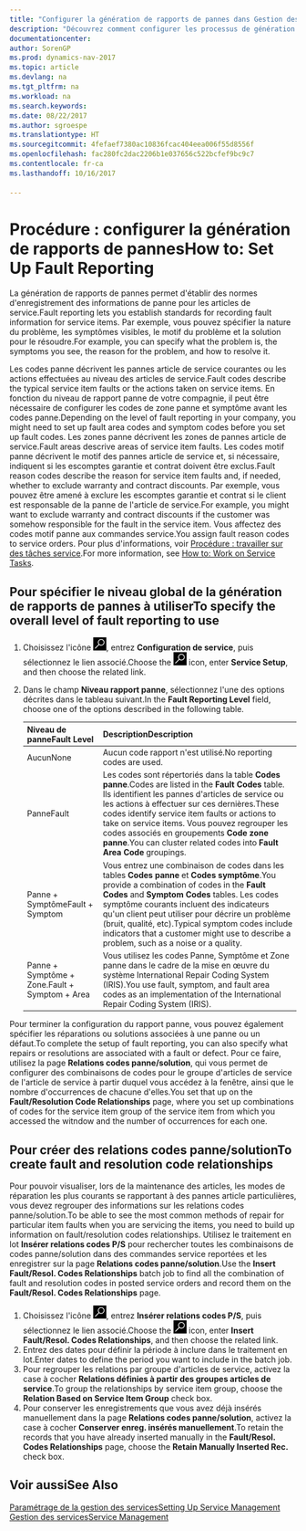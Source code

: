 ```yaml
---
title: "Configurer la génération de rapports de pannes dans Gestion des services"
description: "Découvrez comment configurer les processus de génération de rapports de pannes."
documentationcenter: 
author: SorenGP
ms.prod: dynamics-nav-2017
ms.topic: article
ms.devlang: na
ms.tgt_pltfrm: na
ms.workload: na
ms.search.keywords: 
ms.date: 08/22/2017
ms.author: sgroespe
ms.translationtype: HT
ms.sourcegitcommit: 4fefaef7380ac10836fcac404eea006f55d8556f
ms.openlocfilehash: fac280fc2dac2206b1e037656c522bcfef9bc9c7
ms.contentlocale: fr-ca
ms.lasthandoff: 10/16/2017

---
```


# <a name="how-to-set-up-fault-reporting"></a><span data-ttu-id="2862c-103">Procédure : configurer la génération de rapports de pannes</span><span class="sxs-lookup"><span data-stu-id="2862c-103">How to: Set Up Fault Reporting</span></span>
<span data-ttu-id="2862c-104">La génération de rapports de pannes permet d'établir des normes d'enregistrement des informations de panne pour les articles de service.</span><span class="sxs-lookup"><span data-stu-id="2862c-104">Fault reporting lets you establish standards for recording fault information for service items.</span></span> <span data-ttu-id="2862c-105">Par exemple, vous pouvez spécifier la nature du problème, les symptômes visibles, le motif du problème et la solution pour le résoudre.</span><span class="sxs-lookup"><span data-stu-id="2862c-105">For example, you can specify what the problem is, the symptoms you see, the reason for the problem, and how to resolve it.</span></span>  

<span data-ttu-id="2862c-106">Les codes panne décrivent les pannes article de service courantes ou les actions effectuées au niveau des articles de service.</span><span class="sxs-lookup"><span data-stu-id="2862c-106">Fault codes describe the typical service item faults or the actions taken on service items.</span></span> <span data-ttu-id="2862c-107">En fonction du niveau de rapport panne de votre compagnie, il peut être nécessaire de configurer les codes de zone panne et symptôme avant les codes panne.</span><span class="sxs-lookup"><span data-stu-id="2862c-107">Depending on the level of fault reporting in your company, you might need to set up fault area codes and symptom codes before you set up fault codes.</span></span> <span data-ttu-id="2862c-108">Les zones panne décrivent les zones de pannes article de service.</span><span class="sxs-lookup"><span data-stu-id="2862c-108">Fault areas descrive areas of service item faults.</span></span> <span data-ttu-id="2862c-109">Les codes motif panne décrivent le motif des pannes article de service et, si nécessaire, indiquent si les escomptes garantie et contrat doivent être exclus.</span><span class="sxs-lookup"><span data-stu-id="2862c-109">Fault reason codes describe the reason for service item faults and, if needed, whether to exclude warranty and contract discounts.</span></span> <span data-ttu-id="2862c-110">Par exemple, vous pouvez être amené à exclure les escomptes garantie et contrat si le client est responsable de la panne de l'article de service.</span><span class="sxs-lookup"><span data-stu-id="2862c-110">For example, you might want to exclude warranty and contract discounts if the customer was somehow responsible for the fault in the service item.</span></span> <span data-ttu-id="2862c-111">Vous affectez des codes motif panne aux commandes service.</span><span class="sxs-lookup"><span data-stu-id="2862c-111">You assign fault reason codes to service orders.</span></span> <span data-ttu-id="2862c-112">Pour plus d'informations, voir [Procédure : travailler sur des tâches service](service-how-to-work-on-service-tasks.md).</span><span class="sxs-lookup"><span data-stu-id="2862c-112">For more information, see [How to: Work on Service Tasks](service-how-to-work-on-service-tasks.md).</span></span>  

## <a name="to-specify-the-overall-level-of-fault-reporting-to-use"></a><span data-ttu-id="2862c-113">Pour spécifier le niveau global de la génération de rapports de pannes à utiliser</span><span class="sxs-lookup"><span data-stu-id="2862c-113">To specify the overall level of fault reporting to use</span></span>
1. <span data-ttu-id="2862c-114">Choisissez l'icône ![Page ou rapport pour la recherche](media/ui-search/search_small.png "icône Page ou rapport pour la recherche"), entrez **Configuration de service**, puis sélectionnez le lien associé.</span><span class="sxs-lookup"><span data-stu-id="2862c-114">Choose the ![Search for Page or Report](media/ui-search/search_small.png "Search for Page or Report icon") icon, enter **Service Setup**, and then choose the related link.</span></span> 
2. <span data-ttu-id="2862c-115">Dans le champ **Niveau rapport panne**, sélectionnez l'une des options décrites dans le tableau suivant.</span><span class="sxs-lookup"><span data-stu-id="2862c-115">In the **Fault Reporting Level** field, choose one of the options described in the following table.</span></span>  
  
    |<span data-ttu-id="2862c-116">**Niveau de panne**</span><span class="sxs-lookup"><span data-stu-id="2862c-116">**Fault Level**</span></span>|<span data-ttu-id="2862c-117">**Description**</span><span class="sxs-lookup"><span data-stu-id="2862c-117">**Description**</span></span>|  
    |------------|-------------|  
    |<span data-ttu-id="2862c-118">Aucun</span><span class="sxs-lookup"><span data-stu-id="2862c-118">None</span></span> | <span data-ttu-id="2862c-119">Aucun code rapport n'est utilisé.</span><span class="sxs-lookup"><span data-stu-id="2862c-119">No reporting codes are used.</span></span>|  
    |<span data-ttu-id="2862c-120">Panne</span><span class="sxs-lookup"><span data-stu-id="2862c-120">Fault</span></span> | <span data-ttu-id="2862c-121">Les codes sont répertoriés dans la table **Codes panne**.</span><span class="sxs-lookup"><span data-stu-id="2862c-121">Codes are listed in the **Fault Codes** table.</span></span> <span data-ttu-id="2862c-122">Ils identifient les pannes d'articles de service ou les actions à effectuer sur ces dernières.</span><span class="sxs-lookup"><span data-stu-id="2862c-122">These codes identify service item faults or actions to take on service items.</span></span> <span data-ttu-id="2862c-123">Vous pouvez regrouper les codes associés en groupements **Code zone panne**.</span><span class="sxs-lookup"><span data-stu-id="2862c-123">You can cluster related codes into **Fault Area Code** groupings.</span></span>|  
    |<span data-ttu-id="2862c-124">Panne + Symptôme</span><span class="sxs-lookup"><span data-stu-id="2862c-124">Fault + Symptom</span></span> | <span data-ttu-id="2862c-125">Vous entrez une combinaison de codes dans les tables **Codes panne** et **Codes symptôme**.</span><span class="sxs-lookup"><span data-stu-id="2862c-125">You provide a combination of codes in the **Fault Codes** and **Symptom Codes** tables.</span></span> <span data-ttu-id="2862c-126">Les codes symptôme courants incluent des indicateurs qu'un client peut utiliser pour décrire un problème (bruit, qualité, etc).</span><span class="sxs-lookup"><span data-stu-id="2862c-126">Typical symptom codes include indicators that a customer might use to describe a problem, such as a noise or a quality.</span></span>|  
    |<span data-ttu-id="2862c-127">Panne + Symptôme + Zone.</span><span class="sxs-lookup"><span data-stu-id="2862c-127">Fault + Symptom + Area</span></span> | <span data-ttu-id="2862c-128">Vous utilisez les codes Panne, Symptôme et Zone panne dans le cadre de la mise en œuvre du système International Repair Coding System (IRIS).</span><span class="sxs-lookup"><span data-stu-id="2862c-128">You use fault, symptom, and fault area codes as an implementation of the International Repair Coding System (IRIS).</span></span>|  
  
<span data-ttu-id="2862c-129">Pour terminer la configuration du rapport panne, vous pouvez également spécifier les réparations ou solutions associées à une panne ou un défaut.</span><span class="sxs-lookup"><span data-stu-id="2862c-129">To complete the setup of fault reporting, you can also specify what repairs or resolutions are associated with a fault or defect.</span></span> <span data-ttu-id="2862c-130">Pour ce faire, utilisez la page **Relations codes panne/solution**, qui vous permet de configurer des combinaisons de codes pour le groupe d'articles de service de l'article de service à partir duquel vous accédez à la fenêtre, ainsi que le nombre d'occurrences de chacune d'elles.</span><span class="sxs-lookup"><span data-stu-id="2862c-130">You set that up on the **Fault/Resolution Code Relationships** page, where you set up combinations of codes for the service item group of the service item from which you accessed the witndow and the number of occurrences for each one.</span></span>

## <a name="to-create-fault-and-resolution-code-relationships"></a><span data-ttu-id="2862c-131">Pour créer des relations codes panne/solution</span><span class="sxs-lookup"><span data-stu-id="2862c-131">To create fault and resolution code relationships</span></span>
<!--this needs to go in a working with topic-->
<span data-ttu-id="2862c-132">Pour pouvoir visualiser, lors de la maintenance des articles, les modes de réparation les plus courants se rapportant à des pannes article particulières, vous devez regrouper des informations sur les relations codes panne/solution.</span><span class="sxs-lookup"><span data-stu-id="2862c-132">To be able to see the most common methods of repair for particular item faults when you are servicing the items, you need to build up information on fault/resolution codes relationships.</span></span> <span data-ttu-id="2862c-133">Utilisez le traitement en lot **Insérer relations codes P/S** pour rechercher toutes les combinaisons de codes panne/solution dans des commandes service reportées et les enregistrer sur la page **Relations codes panne/solution**.</span><span class="sxs-lookup"><span data-stu-id="2862c-133">Use the **Insert Fault/Resol. Codes Relationships** batch job to find all the combination of fault and resolution codes in posted service orders and record them on the **Fault/Resol. Codes Relationships** page.</span></span> 
  
1. <span data-ttu-id="2862c-134">Choisissez l'icône ![Page ou rapport pour la recherche](media/ui-search/search_small.png "icône Page ou rapport pour la recherche"), entrez **Insérer relations codes P/S**, puis sélectionnez le lien associé.</span><span class="sxs-lookup"><span data-stu-id="2862c-134">Choose the ![Search for Page or Report](media/ui-search/search_small.png "Search for Page or Report icon") icon, enter **Insert Fault/Resol. Codes Relationships**, and then choose the related link.</span></span>  
2. <span data-ttu-id="2862c-135">Entrez des dates pour définir la période à inclure dans le traitement en lot.</span><span class="sxs-lookup"><span data-stu-id="2862c-135">Enter dates to define the period you want to include in the batch job.</span></span>  
3. <span data-ttu-id="2862c-136">Pour regrouper les relations par groupe d'articles de service, activez la case à cocher **Relations définies à partir des groupes articles de service**.</span><span class="sxs-lookup"><span data-stu-id="2862c-136">To group the relationships by service item group, choose the **Relation Based on Service Item Group** check box.</span></span>  
4. <span data-ttu-id="2862c-137">Pour conserver les enregistrements que vous avez déjà insérés manuellement dans la page **Relations codes panne/solution**, activez la case à cocher **Conserver enreg. insérés manuellement**.</span><span class="sxs-lookup"><span data-stu-id="2862c-137">To retain the records that you have already inserted manually in the **Fault/Resol. Codes Relationships** page, choose the **Retain Manually Inserted Rec.** check box.</span></span>  

## <a name="see-also"></a><span data-ttu-id="2862c-138">Voir aussi</span><span class="sxs-lookup"><span data-stu-id="2862c-138">See Also</span></span>
[<span data-ttu-id="2862c-139">Paramétrage de la gestion des services</span><span class="sxs-lookup"><span data-stu-id="2862c-139">Setting Up Service Management</span></span>](service-setup-service.md)  
[<span data-ttu-id="2862c-140">Gestion des services</span><span class="sxs-lookup"><span data-stu-id="2862c-140">Service Management</span></span>](service-service.md)  

